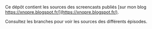 Ce dépôt contient les sources des screencasts publiés [sur mon blog https://xnopre.blogspot.fr/](https://xnopre.blogspot.fr/).

Consultez les branches pour voir les sources des différents épisodes.  